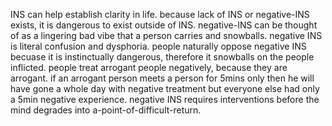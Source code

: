 INS can help establish clarity in life.
because lack of INS or negative-INS exists, it is dangerous to exist outside of INS.
negative-INS can be thought of as a lingering bad vibe that a person carries and snowballs.
negative INS is literal confusion and dysphoria.
people naturally oppose negative INS becuase it is instinctually dangerous, therefore it snowballs on the people inflicted.
	people treat arrogant people negatively, because they are arrogant. 
	if an arrogant person meets a person for 5mins only then he will have gone a whole day with negative treatment but everyone else had only a 5min negative experience.
negative INS requires interventions before the mind degrades into a-point-of-difficult-return.
